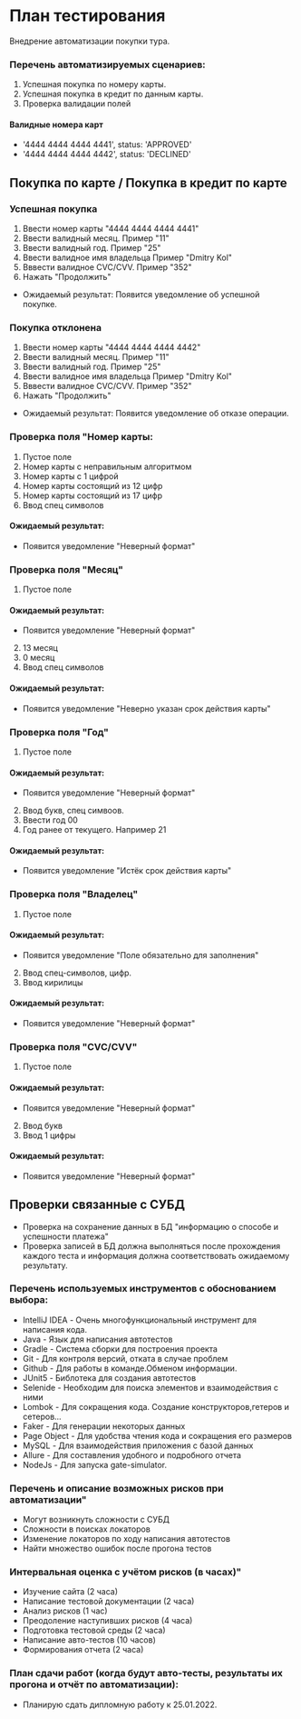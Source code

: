 # План тестирования

Внедрение автоматизации покупки тура.

### Перечень автоматизируемых сценариев:

1. Успешная покупка по номеру карты.
2. Успешная покупка в кредит по данным карты.
3. Проверка валидации полей

#### Валидные номера карт

* '4444 4444 4444 4441', status: 'APPROVED'
* '4444 4444 4444 4442', status: 'DECLINED'


## Покупка по карте / Покупка в кредит по карте

### Успешная покупка

1. Ввести номер карты "4444 4444 4444 4441"
2. Ввести валидный месяц. Пример "11"
3. Ввести валидный год. Пример "25"
4. Ввести валидное имя владельца Пример "Dmitry Kol"
5. Вввести валидное CVC/CVV. Пример "352"
6. Нажать "Продолжить"
* Ожидаемый результат: Появится уведомление об успешной покупке.

### Покупка отклонена

1. Ввести номер карты "4444 4444 4444 4442"
2. Ввести валидный месяц. Пример "11"
3. Ввести валидный год. Пример "25"
4. Ввести валидное имя владельца Пример "Dmitry Kol"
5. Вввести валидное CVC/CVV. Пример "352"
6. Нажать "Продолжить"
* Ожидаемый результат: Появится уведомление об отказе операции.

### Проверка поля "Номер карты:

1. Пустое поле
2. Номер карты с неправильным алгоритмом
3. Номер карты с 1 цифрой
4. Номер карты состоящий из 12 цифр
5. Номер карты состоящий из 17 цифр
6. Ввод спец символов

#### Ожидаемый результат:

* Появится уведомление "Неверный формат"

### Проверка поля "Месяц"

1. Пустое поле

#### Ожидаемый результат:

* Появится уведомление "Неверный формат"

2. 13 месяц
3. 0 месяц
4. Ввод спец символов

#### Ожидаемый результат:

* Появится уведомление "Неверно указан срок действия карты"

### Проверка поля "Год"

1. Пустое поле

#### Ожидаемый результат:

* Появится уведомление "Неверный формат"

2. Ввод букв, спец симвоов.
3. Ввести год 00
4. Год ранее от текущего. Например 21

#### Ожидаемый результат:

* Появится уведомление "Истёк срок действия карты"

### Проверка поля "Владелец"

1. Пустое поле

#### Ожидаемый результат:

* Появится уведомление "Поле обязательно для заполнения"

2. Ввод спец-символов, цифр.
3. Ввод кирилицы

#### Ожидаемый результат:

* Появится уведомление "Неверный формат"

### Проверка поля "CVC/CVV"

1. Пустое поле

#### Ожидаемый результат:

* Появится уведомление "Неверный формат"

2. Ввод букв
3. Ввод 1 цифры

#### Ожидаемый результат:

* Появится уведомление "Неверный формат"

## Проверки связанные с СУБД

* Проверка на сохранение данных в БД "информацию о способе и успешности платежа"
* Проверка записей в БД должна выполняться после прохождения каждого теста и информация должна соответствовать
  ожидаемому результату.

### Перечень используемых инструментов с обоснованием выбора:

* IntelliJ IDEA - Очень многофункциональный инструмент для написания кода.
* Java - Язык для написания автотестов
* Gradle - Система сборки для построения проекта
* Git - Для контроля версий, отката в случае проблем
* Github - Для работы в команде.Обменом информации.
* JUnit5 - Библотека для создания автотестов
* Selenide - Необходим для поиска элементов и взаимодействия с ними
* Lombok - Для сокращения кода. Создание конструкторов,гетеров и сетеров...
* Faker - Для генерации некоторых данных
* Page Object - Для удобства чтения кода и сокращения его размеров
* MySQL - Для взаимодействия приложения с базой данных
* Allure - Для составления удобного и подробного отчета
* NodeJs - Для запуска  gate-simulator.

### Перечень и описание возможных рисков при автоматизации"

* Могут возникнуть сложности с CУБД
* Сложности в поисках локаторов
* Изменение локаторов по ходу написания автотестов
* Найти множество ошибок после прогона тестов

### Интервальная оценка с учётом рисков (в часах)"

* Изучение сайта (2 часа)
* Написание тестовой документации (2 часа)
* Анализ рисков (1 час)
* Преодоление наступивших рисков (4 часа)
* Подготовка тестовой среды (2 часа)
* Написание авто-тестов  (10 часов)
* Формирования отчета (2 часа)

### План сдачи работ (когда будут авто-тесты, результаты их прогона и отчёт по автоматизации):

* Планирую сдать дипломную работу к 25.01.2022.











